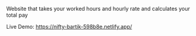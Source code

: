 Website that takes your worked hours and hourly rate and calculates your total pay

Live Demo: https://nifty-bartik-598b8e.netlify.app/